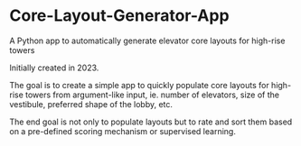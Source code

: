 # Core-Layout-Generator-App
A Python app to automatically generate elevator core layouts for high-rise towers

Initially created in 2023.

The goal is to create a simple app to quickly populate core layouts for high-rise towers from argument-like input, ie. number of elevators, size of the vestibule, preferred shape of the lobby, etc.

The end goal is not only to populate layouts but to rate and sort them based on a pre-defined scoring mechanism or supervised learning.
